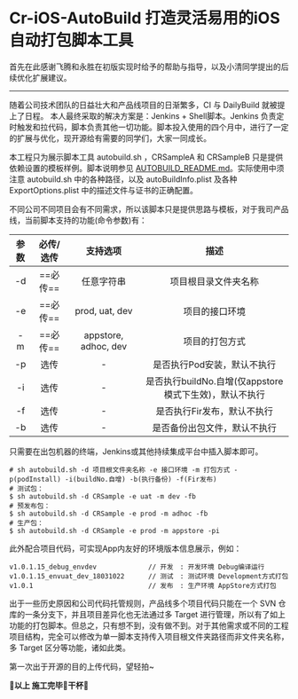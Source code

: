 # Cr-iOS-AutoBuild 打造灵活易用的iOS自动打包脚本工具
首先在此感谢飞腾和永胜在初版实现时给予的帮助与指导，以及小清同学提出的后续优化扩展建议。
- - -
随着公司技术团队的日益壮大和产品线项目的日渐繁多，CI 与 DailyBuild 就被提上了日程。
本人最终采取的解决方案是：Jenkins + Shell脚本。Jenkins 负责定时触发和拉代码，脚本负责其他一切功能。脚本投入使用的四个月中，进行了一定的扩展与优化，现开源给有需要的同学们，大家一同成长。

本工程只为展示脚本工具 autobuild.sh ，CRSampleA 和 CRSampleB 只是提供依赖设置的模板样例。脚本说明参见 [AUTOBUILD_README.md](https://github.com/ZhangCrow/Cr-iOS-AutoBuild/blob/master/AUTOBUILD_README.md)。实际使用中须注意 autobuild.sh 中的各种路径，以及 autoBuildInfo.plist 及各种ExportOptions.plist 中的描述文件与证书的正确配置。

不同公司不同项目会有不同需求，所以该脚本只是提供思路与模板，对于我司产品线，当前脚本支持的功能(命令参数)有：

| 参数 | 必传/选传 | 支持选项 | 描述 | 
| :---: | :-----: | :---------: | :---------: | 
| -d | ==必传== | 任意字符串 | 项目根目录文件夹名称 | 
| -e | ==必传== | prod, uat, dev | 项目的接口环境 | 
| -m | ==必传== | appstore, adhoc, dev | 项目的打包方式 | 
| -p | 选传 | - | 是否执行Pod安装，默认不执行 | 
| -i | 选传 | - | 是否执行buildNo.自增(仅appstore模式下生效)，默认不执行 | 
| -f | 选传 | - | 是否执行Fir发布，默认不执行 | 
| -b | 选传 | - | 是否备份出包文件，默认不执行 | 

只需要在出包机器的终端，Jenkins或其他持续集成平台中插入脚本即可。
```
# sh autobuild.sh -d 项目根文件夹名称 -e 接口环境 -m 打包方式 -p(podInstall) -i(buildNo.自增) -b(执行备份) -f(Fir发布)
# 测试包：
$ sh autobuild.sh -d CRSample -e uat -m dev -fb
# 预发布包：
$ sh autobuild.sh -d CRSample -e prod -m adhoc -fb
# 生产包：
$ sh autobuild.sh -d CRSample -e prod -m appstore -pi
```
此外配合项目代码，可实现App内友好的环境版本信息展示，例如：
```
v1.0.1.15_debug_envdev             // 开发　: 开发环境 Debug编译运行
v1.0.1.15_envuat_dev_18031022      // 测试　: 测试环境 Development方式打包
v1.0.1                             // 发布　: 生产环境 AppStore方式打包
```

出于一些历史原因和公司代码托管规则，产品线多个项目代码只能在一个 SVN 仓库的一条分支下，并且项目差异化也无法通过多 Target 进行管理，所以有了如上功能的打包脚本。但总之，只有想不到，没有做不到。对于其他需求或不同的工程项目结构，完全可以修改为单一脚本支持传入项目根文件夹路径而非文件夹名称，多 Target 区分等功能，诸如此类。

第一次出于开源的目的上传代码，望轻拍~

**🎊以上 施工完毕🎉干杯🍻**


